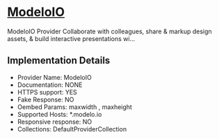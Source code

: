 # [ModeloIO](https://modelo.io)

ModeloIO Provider
Collaborate with colleagues, share & markup design
assets, & build interactive presentations wi...

## Implementation Details

- Provider
Name: ModeloIO
- Documentation: NONE
- HTTPS support: YES
- Fake Response: NO
- Oembed Params: maxwidth , maxheight
- Supported Hosts: *.modelo.io
- Responsive response: NO
- Collections: DefaultProviderCollection


